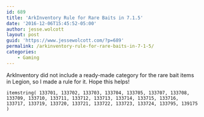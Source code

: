 ```yaml
---
id: 689
title: 'ArkInventory Rule for Rare Baits in 7.1.5'
date: '2016-12-06T15:45:52-05:00'
author: jesse.wolcott
layout: post
guid: 'https://www.jessewolcott.com/?p=689'
permalink: /arkinventory-rule-for-rare-baits-in-7-1-5/
categories:
    - Gaming
---
```


ArkInventory did not include a ready-made category for the rare bait items in Legion, so I made a rule for it. Hope this helps!

```itemstring( 133701, 133702, 133703, 133704, 133705, 133707, 133708, 133709, 133710, 133711, 133712, 133713, 133714, 133715, 133716, 133717, 133719, 133720, 133721, 133722, 133723, 133724, 133795, 139175 )```